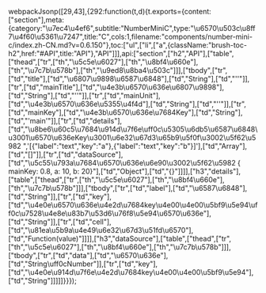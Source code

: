 webpackJsonp([29,43],{292:function(t,d){t.exports={content:["section"],meta:{category:"\u7ec4\u4ef6",subtitle:"NumberMiniC",type:"\u6570\u503c\u8ff7\u4f60\u5361\u7247",title:"C",cols:1,filename:"components/number-mini-c/index.zh-CN.md?v=0.6.150"},toc:["ul",["li",["a",{className:"brush-toc-h2",href:"#API",title:"API"},"API"]]],api:["section",["h2","API"],["table",["thead",["tr",["th","\u5c5e\u6027"],["th","\u8bf4\u660e"],["th","\u7c7b\u578b"],["th","\u9ed8\u8ba4\u503c"]]],["tbody",["tr",["td","title"],["td","\u6807\u9898\u6587\u6848"],["td","String"],["td","''"]],["tr",["td","mainTitle"],["td","\u4e3b\u6570\u636e\u6807\u9898"],["td","String"],["td","''"]],["tr",["td","mainUnit"],["td","\u4e3b\u6570\u636e\u5355\u4f4d"],["td","String"],["td","''"]],["tr",["td","mainKey"],["td","\u4e3b\u6570\u636e\u7684Key"],["td","String"],["td","'main'"]],["tr",["td","details"],["td","\u8be6\u60c5\u7684\u914d\u7f6e\uff0c\u5305\u6db5\u6587\u6848\u3001\u6570\u636eKey\u3001\u6e32\u67d3\u65b9\u5f0f\u3002\u5f62\u5982 ",'[{"label":"text","key":"a"},{"label":"text","key":"b"}]'],["td","Array"],["td","[]"]],["tr",["td","dataSource"],["td","\u5c55\u793a\u7684\u6570\u636e\u6e90\u3002\u5f62\u5982 { mainKey: 0.8, a: 10, b: 20}"],["td","Object"],["td","{}"]]]],["h3","details"],["table",["thead",["tr",["th","\u5c5e\u6027"],["th","\u8bf4\u660e"],["th","\u7c7b\u578b"]]],["tbody",["tr",["td","label"],["td","\u6587\u6848"],["td","String"]],["tr",["td","key"],["td","\u4e0e\u6570\u636e\u4e2d\u7684key\u4e00\u4e00\u5bf9\u5e94\uff0c\u7528\u4e8e\u83b7\u53d6\u76f8\u5e94\u6570\u636e"],["td","String"]],["tr",["td","cell"],["td","\u81ea\u5b9a\u4e49\u6e32\u67d3\u51fd\u6570"],["td","Function(value)"]]]],["h3","dataSource"],["table",["thead",["tr",["th","\u5c5e\u6027"],["th","\u8bf4\u660e"],["th","\u7c7b\u578b"]]],["tbody",["tr",["td","data"],["td","\u6570\u636e"],["td","String\uff0cNumber"]],["tr",["td","key"],["td","\u4e0e\u914d\u7f6e\u4e2d\u7684key\u4e00\u4e00\u5bf9\u5e94"],["td","String"]]]]]}}});